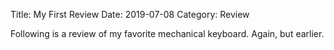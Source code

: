 Title: My First Review
Date: 2019-07-08 
Category: Review

Following is a review of my favorite mechanical keyboard. Again, but earlier.
